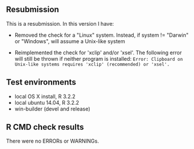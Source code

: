 ## Resubmission
This is a resubmission. In this version I have:

* Removed the check for a "Linux" system. Instead, if system != "Darwin" or "Windows", will assume a Unix-like system

* Reimplemented the check for 'xclip' and/or 'xsel'. The following error will still be thrown if neither program is installed: `Error: Clipboard on Unix-like systems requires 'xclip' (recommended) or 'xsel'.`

## Test environments
* local OS X install, R 3.2.2
* local ubuntu 14.04, R 3.2.2
* win-builder (devel and release)

## R CMD check results
There were no ERRORs or WARNINGs.
